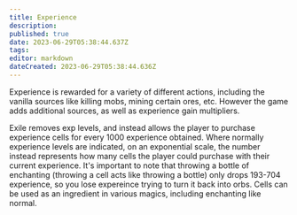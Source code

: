 ```yaml
---
title: Experience
description: 
published: true
date: 2023-06-29T05:38:44.637Z
tags: 
editor: markdown
dateCreated: 2023-06-29T05:38:44.636Z
---
```


Experience is rewarded for a variety of different actions, including the vanilla sources like killing mobs, mining certain ores, etc. However the game adds additional sources, as well as experience gain multipliers.

Exile removes exp levels, and instead allows the player to purchase experience cells for every 1000 experience obtained. Where normally experience levels are indicated, on an exponential scale, the number instead represents how many cells the player could purchase with their current experience. It's important to note that throwing a bottle of enchanting (throwing a cell acts like throwing a bottle) only drops 193-704 experience, so you lose expereince trying to turn it back into orbs. Cells can be used as an ingredient in various magics, including enchanting like normal.